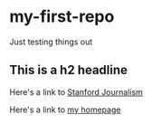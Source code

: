 my-first-repo
=============

Just testing things out


## This is a h2 headline

Here's a link to [Stanford Journalism](journalism.stanford.edu)

Here's a link to [my homepage](http://www.stanford.edu/~dun)
